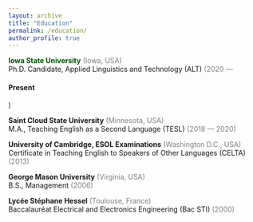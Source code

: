 ```yaml
---
layout: archive
title: "Education"
permalink: /education/
author_profile: true
---
```




<span style="color: #005700">**Iowa State University**</span> <span style="color:grey">(Iowa, USA)</span><br/>
Ph.D. Candidate, Applied Linguistics and Technology (ALT) <span style="color:grey">(2020 — <h4 style="color: ##00ad00">Present</h4>)</span>

**Saint Cloud State University** <span style="color:grey">(Minnesota, USA)</span><br/>
M.A., Teaching English as a Second Language (TESL) <span style="color:grey">(2018 — 2020)</span>

**University of Cambridge, ESOL Examinations** <span style="color:grey">(Washington D.C., USA)</span><br/>
Certificate in Teaching English to Speakers of Other Languages (CELTA) <span style="color:grey">(2013)</span>

**George Mason University** <span style="color:grey">(Virginia, USA)</span><br/>
B.S., Management <span style="color:grey">(2006)</span>

**Lycée Stéphane Hessel** <span style="color:grey">(Toulouse, France)</span><br/>
Baccalauréat Electrical and Electronics Engineering (Bac STI) <span style="color:grey">(2000)</span>
